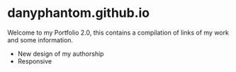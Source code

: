 # danyphantom.github.io
Welcome to my Portfolio 2.0, this contains a compilation of links of my work and some information.
 - New design of my authorship
 - Responsive
